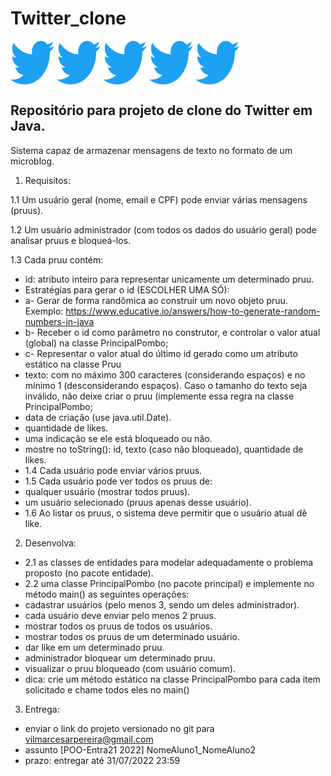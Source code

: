 <div>
<h1>Twitter_clone</h1>

<img align="center" alt="Twitter_clone" height="70" width="70" src="https://raw.githubusercontent.com/devicons/devicon/master/icons/twitter/twitter-original.svg">
 
<img align="center" alt="Twitter_clone" height="70" width="70" src="https://raw.githubusercontent.com/devicons/devicon/master/icons/twitter/twitter-original.svg">
 
<img align="center" alt="Twitter_clone" height="70" width="70" src="https://raw.githubusercontent.com/devicons/devicon/master/icons/twitter/twitter-original.svg">
 
<img align="center" alt="Twitter_clone" height="70" width="70" src="https://raw.githubusercontent.com/devicons/devicon/master/icons/twitter/twitter-original.svg">
 
<img align="center" alt="Twitter_clone" height="70" width="70" src="https://raw.githubusercontent.com/devicons/devicon/master/icons/twitter/twitter-original.svg">
</div>

<h2>Repositório para projeto de clone do Twitter em Java.</h2>

Sistema capaz de armazenar mensagens de texto no formato de um microblog.

1. Requisitos:

1.1 Um usuário geral (nome, email e CPF) pode enviar várias mensagens (pruus).

1.2 Um usuário administrador (com todos os dados do usuário geral) pode analisar pruus e bloqueá-los.

1.3 Cada pruu contém:
- id: atributo inteiro para representar unicamente um determinado pruu.
- Estratégias para gerar o id (ESCOLHER UMA SÓ):
- a- Gerar de forma randômica ao construir um novo objeto pruu. Exemplo: https://www.educative.io/answers/how-to-generate-random-numbers-in-java
- b- Receber o id como parâmetro no construtor, e controlar o valor atual (global) na classe PrincipalPombo;
- c- Representar o valor atual do último id gerado como um atributo estático na classe Pruu
- texto: com no máximo 300 caracteres (considerando espaços) e no mínimo 1 (desconsiderando espaços). Caso o tamanho do texto seja inválido, não deixe criar o
pruu (implemente essa regra na classe PrincipalPombo;
- data de criação (use java.util.Date).
- quantidade de likes.
- uma indicação se ele está bloqueado ou não.
- mostre no toString(): id, texto (caso não bloqueado), quantidade de likes.
- 1.4 Cada usuário pode enviar vários pruus.
- 1.5 Cada usuário pode ver todos os pruus de:
- qualquer usuário (mostrar todos pruus).
- um usuário selecionado (pruus apenas desse usuário).
- 1.6 Ao listar os pruus, o sistema deve permitir que o usuário atual dê like.

2. Desenvolva:
- 2.1 as classes de entidades para modelar adequadamente o problema proposto (no pacote entidade).
- 2.2 uma classe PrincipalPombo (no pacote principal) e implemente no método main() as seguintes operações:
- cadastrar usuários (pelo menos 3, sendo um deles administrador).
- cada usuário deve enviar pelo menos 2 pruus.
- mostrar todos os pruus de todos os usuários.
- mostrar todos os pruus de um determinado usuário.
- dar like em um determinado pruu.
- administrador bloquear um determinado pruu.
- visualizar o pruu bloqueado (com usuário comum).
- dica: crie um método estático na classe PrincipalPombo para cada item solicitado e chame todos eles no main()

3. Entrega:
- enviar o link do projeto versionado no git para vilmarcesarpereira@gmail.com
- assunto [POO-Entra21 2022] NomeAluno1_NomeAluno2
- prazo: entregar até 31/07/2022 23:59
